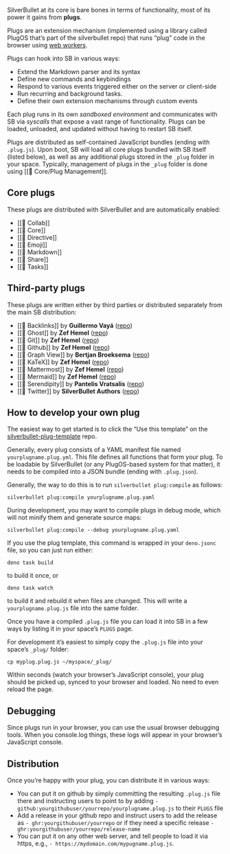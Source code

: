 SilverBullet at its core is bare bones in terms of functionality, most of its power it gains from **plugs**.

Plugs are an extension mechanism (implemented using a library called PlugOS that’s part of the silverbullet repo) that runs “plug” code in the browser using [web workers](https://developer.mozilla.org/en-US/docs/Web/API/Web_Workers_API/Using_web_workers).

Plugs can hook into SB in various ways:

* Extend the Markdown parser and its syntax
* Define new commands and keybindings
* Respond to various events triggered either on the server or client-side
* Run recurring and background tasks.
* Define their own extension mechanisms through custom events

Each plug runs in its own _sandboxed environment_ and communicates with SB via _syscalls_ that expose a vast range of functionality. Plugs can be loaded, unloaded, and updated without having to restart SB itself.

Plugs are distributed as self-contained JavaScript bundles (ending with `.plug.js`). Upon boot, SB will load all core plugs bundled with SB itself (listed below), as well as any additional plugs stored in the `_plug` folder in your space. Typically, management of plugs in the `_plug` folder is done using [[🔌 Core/Plug Management]].

## Core plugs
These plugs are distributed with SilverBullet and are automatically enabled:
<!-- #query page where type = "plug" and uri = null order by name render [[template/plug]] -->
* [[🔌 Collab]]  
* [[🔌 Core]]  
* [[🔌 Directive]]  
* [[🔌 Emoji]]  
* [[🔌 Markdown]]  
* [[🔌 Share]]  
* [[🔌 Tasks]]
<!-- /query -->

## Third-party plugs
These plugs are written either by third parties or distributed separately from the main SB distribution:
<!-- #query page where type = "plug" and uri != null order by name render [[template/plug]] -->
* [[🔌 Backlinks]] by **Guillermo Vayá** ([repo](https://github.com/Willyfrog/silverbullet-backlinks)) 
* [[🔌 Ghost]] by **Zef Hemel** ([repo](https://github.com/silverbulletmd/silverbullet-ghost)) 
* [[🔌 Git]] by **Zef Hemel** ([repo](https://github.com/silverbulletmd/silverbullet-git)) 
* [[🔌 Github]] by **Zef Hemel** ([repo](https://github.com/silverbulletmd/silverbullet-github)) 
* [[🔌 Graph View]] by **Bertjan Broeksema** ([repo](https://github.com/bbroeksema/silverbullet-graphview)) 
* [[🔌 KaTeX]] by **Zef Hemel** ([repo](https://github.com/silverbulletmd/silverbullet-katex)) 
* [[🔌 Mattermost]] by **Zef Hemel** ([repo](https://github.com/silverbulletmd/silverbullet-mattermost)) 
* [[🔌 Mermaid]] by **Zef Hemel** ([repo](https://github.com/silverbulletmd/silverbullet-mermaid)) 
* [[🔌 Serendipity]] by **Pantelis Vratsalis** ([repo](https://github.com/m1lt0n/silverbullet-serendipity)) 
* [[🔌 Twitter]] by **SilverBullet Authors** ([repo](https://github.com/silverbulletmd/silverbullet-twitter))
<!-- /query -->

## How to develop your own plug
The easiest way to get started is to click the “Use this template” on the [silverbullet-plug-template](https://github.com/silverbulletmd/silverbullet-plug-template) repo.

Generally, every plug consists of a YAML manifest file named `yourplugname.plug.yml`. This file defines all functions that form your plug. To be loadable by SilverBullet (or any PlugOS-based system for that matter), it needs to be compiled into a JSON bundle (ending with `.plug.json`).

Generally, the way to do this is to run `silverbullet plug:compile` as follows:

```shell
silverbullet plug:compile yourplugname.plug.yaml
```

During development, you may want to compile plugs in debug mode, which will not minify them and generate source maps:

```shell
silverbullet plug:compile --debug yourplugname.plug.yaml
```

If you use the plug template, this command is wrapped in your `deno.jsonc` file, so you can just run either:

```shell
deno task build
```

to build it once, or

```shell
deno task watch
```

to build it and rebuild it when files are changed. This will write a `yourplugname.plug.js` file into the same folder.

Once you have a compiled `.plug.js` file you can load it into SB in a few ways by listing it in your space’s `PLUGS` page.

For development it’s easiest to simply copy the `.plug.js` file into your space’s `_plug/` folder:

```shell
cp myplug.plug.js ~/myspace/_plug/
```

Within seconds (watch your browser’s JavaScript console), your plug should be picked up, synced to your browser and loaded. No need to even reload the page.

## Debugging
Since plugs run in your browser, you can use the usual browser debugging tools. When you console.log things, these logs will appear in your browser’s JavaScript console.

## Distribution

Once you’re happy with your plug, you can distribute it in various ways:

- You can put it on github by simply committing the resulting `.plug.js` file there and instructing users to point to by adding
  `- github:yourgithubuser/yourrepo/yourplugname.plug.js` to their `PLUGS` file
- Add a release in your github repo and instruct users to add the release as `- ghr:yourgithubuser/yourrepo` or if they need a specific release `- ghr:yourgithubuser/yourrepo/release-name`
- You can put it on any other web server, and tell people to load it via https, e.g., `- https://mydomain.com/mypugname.plug.js`.

